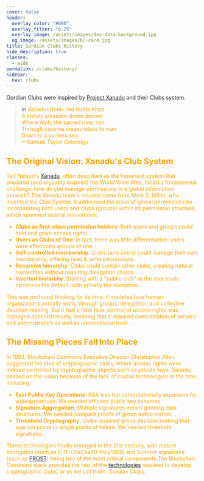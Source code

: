 ```yaml
---
cover: false
header:
  overlay_color: "#000"
  overlay_filter: "0.25"
  overlay_image: /assets/images/dev-data-background.jpg
  og_image: /assets/images/bc-card.jpg
title: Gordian Clubs History
hide_description: true
classes:
  - wide
permalink: /clubs/history/
sidebar:
  nav: clubs
---
```


Gordian Clubs were inspired by [Project Xanadu](https://www.xanadu.net/) and their Clubs system.

> In <font color="orange">Xanadu</font< did Kubla Khan<br>
> A stately pleasure-dome decree:<br>
> Where Alph, the sacred river, ran<br>
> Through caverns measureless to man<br>
>   Down to a sunless sea.<br>
> &mdash;Samuel Taylor Coleridge

## The Original Vision: Xanadu's Club System

Ted Nelson's [Xanadu](https://www.xanadu.net/), often described as the hypertext system that predated (and arguably inspired) the World Wide Web, faced a fundamental challenge: how do you manage permissions in a global information network? The Xanadu team's solution came from Mark S. Miller, who invented the Club System. It addressed the issue of global permissions by incorporating both users and clubs (groups) within its permission structure, which spawned several innovations:

- **Clubs as first-class permission holders**: Both users and groups could hold and grant access rights.
- **Users as Clubs of One**: In fact, there was little differentiation: users were effectively groups of one.
- **Self-controlled membership**: Clubs (and users) could manage their own membership, offering read & write permissions.
- **Recursive hierarchy**: Clubs could contain other clubs, creating natural hierarchies without requiring delegation chains.
- **Inverted hierarchy**: Starting with a "public club" at the root made openness the default, with privacy the exception.

This was profound thinking for its time. It modeled how human organizations actually work, through groups, delegation, and collective decision-making. But it had a fatal flaw: control of access rights was managed administratively, meaning that it required centralization of servers and administrators as well as unconditional trust.

## The Missing Pieces Fall Into Place

In 1993, Blockchain Commons Executive Director Christopher Allen suggested the idea of cryptographic clubs, where access rights were instead controlled by cryptographic objects such as private keys. Xanadu passed on the vision because of the lack of crucial technologies at the time, including:

* **Fast Public Key Operations**: RSA was too computationally expensive for widespread use. We needed efficient public key schemes.
* **Signature Aggregation**: Multiple signatures meant growing data structures. We needed compact proofs of group authorization.
* **Threshold Cryptography**: Clubs required group decision making that was not prone to single points of failure. We needed threshold signatures.

These technologies finally emerged in the 21st century, with mature encryption (such as IETF ChaCha20-Poly1305) and Schnorr signatures (such as [FROST](/frost/)) being two of the most critical components.The Blockchain Commons stack provides the rest of the [technologies](/clubs/technology/) required to develop cryptographic clubs, or as we call them: Gordian Clubs.
